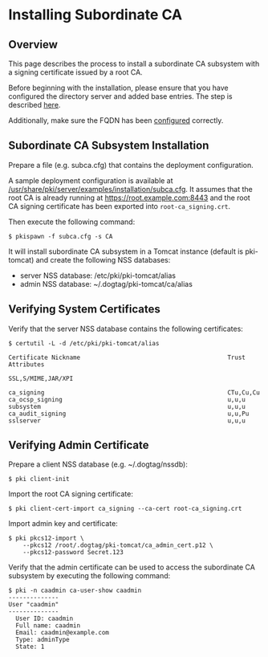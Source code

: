 Installing Subordinate CA
=========================

Overview
--------

This page describes the process to install a subordinate CA subsystem
with a signing certificate issued by a root CA.


Before beginning with the installation, please ensure that you have configured the directory
server and added base entries.
The step is described [here](https://github.com/dogtagpki/pki/wiki/DS-Installation).

Additionally, make sure the FQDN has been [configured](../server/FQDN_Configuration.adoc) correctly.

Subordinate CA Subsystem Installation
-------------------------------------

Prepare a file (e.g. subca.cfg) that contains the deployment configuration.

A sample deployment configuration is available at [/usr/share/pki/server/examples/installation/subca.cfg](../../../base/server/examples/installation/subca.cfg).
It assumes that the root CA is already running at https://root.example.com:8443
and the root CA signing certificate has been exported into `root-ca_signing.crt`.

Then execute the following command:

```
$ pkispawn -f subca.cfg -s CA
```

It will install subordinate CA subsystem in a Tomcat instance (default is pki-tomcat) and create the following NSS databases:
* server NSS database: /etc/pki/pki-tomcat/alias
* admin NSS database: ~/.dogtag/pki-tomcat/ca/alias

Verifying System Certificates
-----------------------------

Verify that the server NSS database contains the following certificates:

```
$ certutil -L -d /etc/pki/pki-tomcat/alias

Certificate Nickname                                         Trust Attributes
                                                             SSL,S/MIME,JAR/XPI

ca_signing                                                   CTu,Cu,Cu
ca_ocsp_signing                                              u,u,u
subsystem                                                    u,u,u
ca_audit_signing                                             u,u,Pu
sslserver                                                    u,u,u
```

Verifying Admin Certificate
---------------------------

Prepare a client NSS database (e.g. ~/.dogtag/nssdb):

```
$ pki client-init
```

Import the root CA signing certificate:

```
$ pki client-cert-import ca_signing --ca-cert root-ca_signing.crt
```

Import admin key and certificate:

```
$ pki pkcs12-import \
    --pkcs12 /root/.dogtag/pki-tomcat/ca_admin_cert.p12 \
    --pkcs12-password Secret.123
```

Verify that the admin certificate can be used to access the subordinate CA subsystem by executing the following command:

```
$ pki -n caadmin ca-user-show caadmin
--------------
User "caadmin"
--------------
  User ID: caadmin
  Full name: caadmin
  Email: caadmin@example.com
  Type: adminType
  State: 1
```
